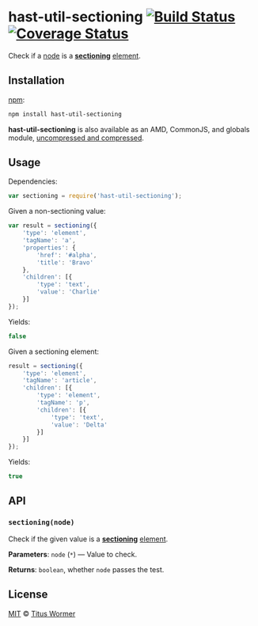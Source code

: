# hast-util-sectioning [![Build Status][build-badge]][build-page] [![Coverage Status][coverage-badge]][coverage-page]

Check if a [node][] is a [**sectioning**][spec] [element][].

## Installation

[npm][]:

```bash
npm install hast-util-sectioning
```

**hast-util-sectioning** is also available as an AMD, CommonJS, and
globals module, [uncompressed and compressed][releases].

## Usage

Dependencies:

```javascript
var sectioning = require('hast-util-sectioning');
```

Given a non-sectioning value:

```javascript
var result = sectioning({
    'type': 'element',
    'tagName': 'a',
    'properties': {
        'href': '#alpha',
        'title': 'Bravo'
    },
    'children': [{
        'type': 'text',
        'value': 'Charlie'
    }]
});
```

Yields:

```js
false
```

Given a sectioning element:

```javascript
result = sectioning({
    'type': 'element',
    'tagName': 'article',
    'children': [{
        'type': 'element',
        'tagName': 'p',
        'children': [{
            'type': 'text',
            'value': 'Delta'
        }]
    }]
});
```

Yields:

```js
true
```

## API

### `sectioning(node)`

Check if the given value is a [**sectioning**][spec] [element][].

**Parameters**: `node` (`*`) — Value to check.

**Returns**: `boolean`, whether `node` passes the test.

## License

[MIT][license] © [Titus Wormer][author]

<!-- Definition -->

[build-badge]: https://img.shields.io/travis/wooorm/hast-util-sectioning.svg

[build-page]: https://travis-ci.org/wooorm/hast-util-sectioning

[coverage-badge]: https://img.shields.io/codecov/c/github/wooorm/hast-util-sectioning.svg

[coverage-page]: https://codecov.io/github/wooorm/hast-util-sectioning?branch=master

[npm]: https://docs.npmjs.com/cli/install

[releases]: https://github.com/wooorm/hast-util-sectioning/releases

[license]: LICENSE

[author]: http://wooorm.com

[node]: https://github.com/wooorm/hast#node

[element]: https://github.com/wooorm/hast#element

[spec]: https://html.spec.whatwg.org/#sectioning-content
